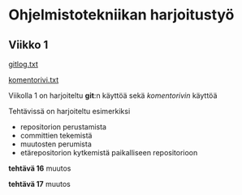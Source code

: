 # Ohjelmistotekniikan harjoitustyö

## Viikko 1

[gitlog.txt](https://github.com/miahro/ot-harjoitustyo/blob/master/laskarit/viikko1/gitlog.txt)


[komentorivi.txt](https://github.com/miahro/ot-harjoitustyo/blob/master/laskarit/viikko1/komentorivi.txt)

Viikolla 1 on harjoiteltu **git**:n käyttöä sekä *komentorivin* käyttöä

Tehtävissä on harjoiteltu esimerkiksi 
- repositorion perustamista
- committien tekemistä
- muutosten perumista
- etärepositorion kytkemistä paikalliseen repositorioon

**tehtävä 16** muutos

**tehtävä 17** muutos
